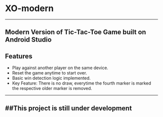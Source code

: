 # XO-modern
---
Modern Version of Tic-Tac-Toe Game built on Android Studio
---
## Features

- Play against another player on the same device.
- Reset the game anytime to start over.
- Basic win detection logic implemented.
- Key Feature: There is no draw, everytime the fourth marker is marked the respective older marker is removed.
---
##This project is still under development
---
